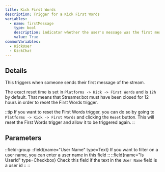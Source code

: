 ```yaml
---
title: Kick First Words
description: Trigger for a Kick First Words
variables:
  - name: firstMessage
    type: bool
    description: indicator whether the user's message was the first message **ever** in the channel
    value: True
commonVariables:
  - KickUser
  - KickChat
---
```



## Details
This triggers when someone sends their first message of the stream.

The exact reset time is set in `Platforms -> Kick -> First Words` and is `12h` by default. That means that Streamer.bot must have been closed for 12 hours in order to reset the First Words trigger.

::tip
If you want to reset the First Words trigger, you can do so by going to `Platforms -> Kick -> First Words` and clicking the `Reset` button. This will reset the First Words trigger and allow it to be triggered again.
::


## Parameters
::field-group
  ::field{name="User Name" type=Text}
    If you want to filter on a user name, you can enter a user name in this field
  ::
  ::field{name="Is UserId" type=Checkbox}
    Check this field if the text in the `User Name` field is a user id
  ::
::
